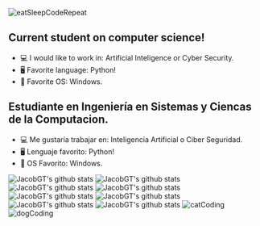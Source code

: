 ![eatSleepCodeRepeat](https://user-images.githubusercontent.com/42787753/98130260-a9992d00-1e7f-11eb-9db7-40eeb78115da.gif)
## Current student on computer science!
- 💻 I would like to work in: Artificial Inteligence or Cyber Security.
- 🖥️ Favorite language: Python!
- 📱 Favorite OS: Windows.
## Estudiante en Ingeniería en Sistemas y Ciencas de la Computacion.
- 💻 Me gustaría trabajar en: Inteligencia Artificial o Ciber Seguridad.
- 🖥️ Lenguaje favorito: Python!
- 📱 OS Favorito: Windows.

![JacobGT's github stats](https://github-readme-stats.vercel.app/api?username=JacobGT&show_icons=true&theme=dark)
![JacobGT's github stats](https://github-readme-stats.vercel.app/api?username=JacobGT&show_icons=true&theme=merko)
![JacobGT's github stats](https://github-readme-stats.vercel.app/api?username=JacobGT&show_icons=true&theme=onedark)
![JacobGT's github stats](https://github-readme-stats.vercel.app/api?username=JacobGT&show_icons=true&theme=tokyonight)
![JacobGT's github stats](https://github-readme-stats.vercel.app/api?username=JacobGT&show_icons=true&theme=cobalt)
![JacobGT's github stats](https://github-readme-stats.vercel.app/api?username=JacobGT&show_icons=true&theme=synthwave)
![JacobGT's github stats](https://github-readme-stats.vercel.app/api?username=JacobGT&show_icons=true&theme=highcontrast)
![JacobGT's github stats](https://github-readme-stats.vercel.app/api?username=JacobGT&show_icons=true&theme=dracula)
![catCoding](https://user-images.githubusercontent.com/42787753/98130368-ca618280-1e7f-11eb-8ae7-ff5e4234d812.gif)
![dogCoding](https://user-images.githubusercontent.com/42787753/98130510-f0872280-1e7f-11eb-880d-c9ffd439f073.gif)
